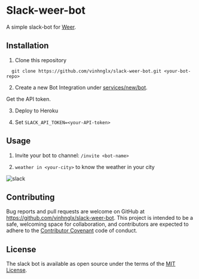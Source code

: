 # Slack-weer-bot

A simple slack-bot for [Weer](https://github.com/vinhnglx/weer).

## Installation

1. Clone this repository

  ```
    git clone https://github.com/vinhnglx/slack-weer-bot.git <your-bot-repo>
  ```

2. Create a new Bot Integration under [services/new/bot](http://slack.com/services/new/bot).

  Get the API token.

3. Deploy <your-bot-repo> to Heroku

4. Set `SLACK_API_TOKEN=<your-API-token>`

## Usage

1. Invite your bot to channel: `/invite <bot-name>`

2. `weather in <your-city>` to know the weather in your city

  ![slack](https://cloud.githubusercontent.com/assets/1997137/12868113/5cad5fbe-cd32-11e5-8bcf-83792b4876e1.png)

## Contributing

Bug reports and pull requests are welcome on GitHub at https://github.com/vinhnglx/slack-weer-bot. This project is intended to be a safe, welcoming space for collaboration, and contributors are expected to adhere to the [Contributor Covenant](http://contributor-covenant.org) code of conduct.

## License

The slack bot is available as open source under the terms of the [MIT License](http://opensource.org/licenses/MIT).
